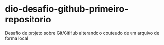 # dio-desafio-github-primeiro-repositorio
Desafio de projeto sobre Git/GitHub
alterando o couteudo de um arquivo de forma local

